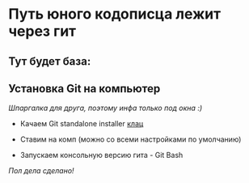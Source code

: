 # Путь юного кодописца лежит через гит
Тут будет база:
---

## **Установка Git на компьютер**


*Шпаргалка для друга, поэтому инфа только под окна :)*

* Качаем Git standalone installer [клац](https://git-scm.com/downloads/win)

* Ставим на комп (можно со всеми настройками по умолчанию)

* Запускаем консольную версию гита - Git Bash

*Пол дела сделано!*